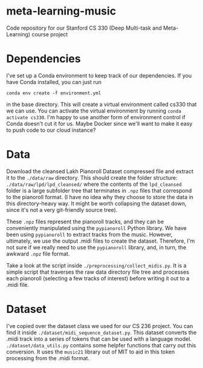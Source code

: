 # meta-learning-music
Code repository for our Stanford CS 330 (Deep Multi-task and Meta-Learning) course project

# Dependencies

I've set up a Conda environment to keep track of our dependencies. If you have Conda installed, you can just run

`conda env create -f environment.yml`

in the base directory. This will create a virtual environment called cs330 that we can use. You can activate
the virtual environment by running `conda activate cs330`. 
I'm happy to use another form of environment control if Conda doesn't cut it for us. Maybe Docker since we'll
want to make it easy to push code to our cloud instance?

# Data

Download the cleansed Lakh Pianoroll Dataset compressed file and extract it to the `./data/raw` directory.
This should create the folder structure: `./data/raw/lpd/lpd_cleansed/` where the contents of the `lpd_cleansed`
folder is a large subfolder tree that terminates in `.npz` files that correspond to the pianoroll format.
(I have no idea why they choose to store the data in this directory-heavy way. It might be worth collapsing the
dataset down, since it's not a very git-friendly source tree).

These `.npz` files represent the pianoroll tracks, and they can be conveniently manipulated using the `pypianoroll` Python
library. We have been using `pypianoroll` to extract tracks from the music. However, ultimately, we use the output .midi 
files to create the dataset. Therefore, I'm not sure if we really need to use the `pypianoroll` library, and, in turn, the awkward `.npz` file format.

Take a look at the script inside `./preprocessing/collect_midis.py`. It is a simple script that
traverses the raw data directory file tree and processes each pianoroll (selecting a few tracks of interest)
before writing it out to a .midi file. 

# Dataset

I've copied over the dataset class we used for our CS 236 project. You can find it inside `./dataset/midi_sequence_dataset.py`. 
This dataset converts the .midi track into a series of tokens that can be used with a language model. `./dataset/data_utils.py`
contains some helpfer functions that carry out this conversion. It uses the `music21` library out of MIT to aid in this token processing from the .midi format.
